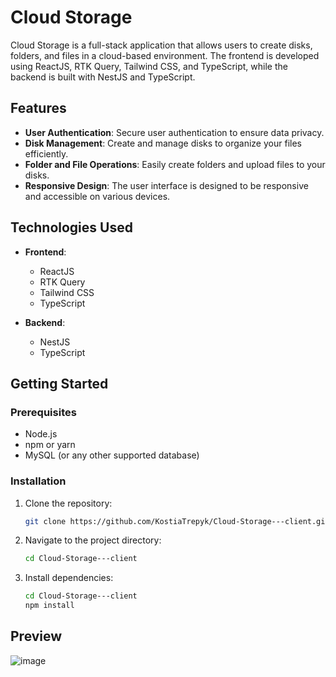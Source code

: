 # Cloud Storage

Cloud Storage is a full-stack application that allows users to create disks, folders, and files in a cloud-based environment. The frontend is developed using ReactJS, RTK Query, Tailwind CSS, and TypeScript, while the backend is built with NestJS and TypeScript.

## Features

- **User Authentication**: Secure user authentication to ensure data privacy.
- **Disk Management**: Create and manage disks to organize your files efficiently.
- **Folder and File Operations**: Easily create folders and upload files to your disks.
- **Responsive Design**: The user interface is designed to be responsive and accessible on various devices.

## Technologies Used

- **Frontend**:
  - ReactJS
  - RTK Query
  - Tailwind CSS
  - TypeScript

- **Backend**:
  - NestJS
  - TypeScript

## Getting Started

### Prerequisites

- Node.js
- npm or yarn
- MySQL (or any other supported database)

### Installation

1. Clone the repository:

   ```bash
   git clone https://github.com/KostiaTrepyk/Cloud-Storage---client.git
2. Navigate to the project directory:
   ```bash
   cd Cloud-Storage---client
3. Install dependencies:
   ```bash
   cd Cloud-Storage---client
   npm install

## Preview
![image](https://github.com/KostiaTrepyk/Cloud-Storage---client/assets/137499840/1579c3bd-40ac-41ac-b080-ab6b02bbdf40)

